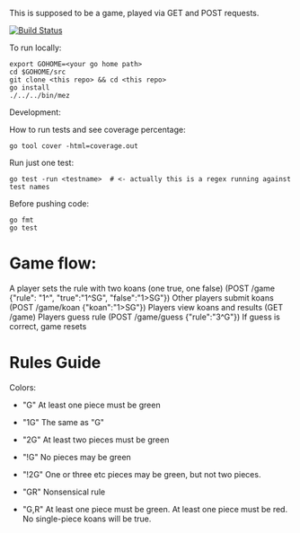 This is supposed to be a game, played via GET and POST requests. 

[![Build Status](https://travis-ci.org/compwron/mez.svg)](https://travis-ci.org/compwron/mez)

To run locally:

````
export GOHOME=<your go home path>
cd $GOHOME/src
git clone <this repo> && cd <this repo>
go install 
./../../bin/mez
````

Development:

How to run tests and see coverage percentage:
````
go tool cover -html=coverage.out
````

Run just one test:
````
go test -run <testname>  # <- actually this is a regex running against test names
````

Before pushing code:
````
go fmt 
go test 
````

Game flow:
====

A player sets the rule with two koans (one true, one false) (POST /game {"rule": "1^", "true":"1^SG", "false":"1>SG"})
Other players submit koans (POST /game/koan {"koan":"1>SG"})
Players view koans and results (GET /game)
Players guess rule (POST /game/guess {"rule":"3^G"})
If guess is correct, game resets


Rules Guide
====

Colors:

* "G" At least one piece must be green
* "1G" The same as "G"
* "2G" At least two pieces must be green
* "!G" No pieces may be green
* "!2G" One or three etc pieces may be green, but not two pieces. 

* "GR" Nonsensical rule 
* "G,R" At least one piece must be green. At least one piece must be red. No single-piece koans will be true.

